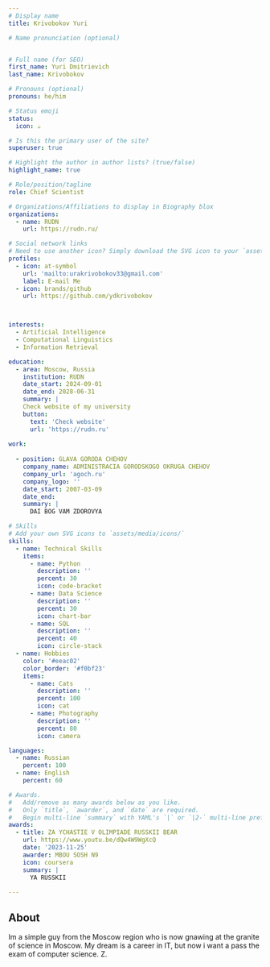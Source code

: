 ```yaml
---
# Display name
title: Krivobokov Yuri

# Name pronunciation (optional)


# Full name (for SEO)
first_name: Yuri Dmitrievich
last_name: Krivobokov

# Pronouns (optional)
pronouns: he/him

# Status emoji
status:
  icon: ☕️

# Is this the primary user of the site?
superuser: true

# Highlight the author in author lists? (true/false)
highlight_name: true

# Role/position/tagline
role: Chief Scientist

# Organizations/Affiliations to display in Biography blox
organizations:
  - name: RUDN
    url: https://rudn.ru/

# Social network links
# Need to use another icon? Simply download the SVG icon to your `assets/media/icons/` folder.
profiles:
  - icon: at-symbol
    url: 'mailto:urakrivobokov33@gmail.com'
    label: E-mail Me
  - icon: brands/github
    url: https://github.com/ydkrivobokov



interests:
  - Artificial Intelligence
  - Computational Linguistics
  - Information Retrieval

education:
  - area: Moscow, Russia
    institution: RUDN
    date_start: 2024-09-01
    date_end: 2028-06-31
	summary: |
	Check website of my university
    button:
      text: 'Check website'
      url: 'https://rudn.ru'
 
work:
  
  - position: GLAVA GORODA CHEHOV
    company_name: ADMINISTRACIA GORODSKOGO OKRUGA CHEHOV
    company_url: 'agoch.ru'
    company_logo: ''
    date_start: 2007-03-09
    date_end: 
    summary: |
      DAI BOG VAM ZDOROVYA

# Skills
# Add your own SVG icons to `assets/media/icons/`
skills:
  - name: Technical Skills
    items:
      - name: Python
        description: ''
        percent: 30
        icon: code-bracket
      - name: Data Science
        description: ''
        percent: 30
        icon: chart-bar
      - name: SQL
        description: ''
        percent: 40
        icon: circle-stack
  - name: Hobbies
    color: '#eeac02'
    color_border: '#f0bf23'
    items:
      - name: Cats
        description: ''
        percent: 100
        icon: cat
      - name: Photography
        description: ''
        percent: 80
        icon: camera

languages:
  - name: Russian
    percent: 100
  - name: English
    percent: 60

# Awards.
#   Add/remove as many awards below as you like.
#   Only `title`, `awarder`, and `date` are required.
#   Begin multi-line `summary` with YAML's `|` or `|2-` multi-line prefix and indent 2 spaces below.
awards:
  - title: ZA YCHASTIE V OLIMPIADE RUSSKII BEAR
    url: https://www.youtu.be/dQw4W9WgXcQ
    date: '2023-11-25'
    awarder: MBOU SOSH N9
    icon: coursera
    summary: |
      YA RUSSKII
  
---
```


## About

Im a simple guy from the Moscow region who is now gnawing at the granite of science in Moscow. My dream is a career in IT, but now i want a pass the exam of computer science. Z.
